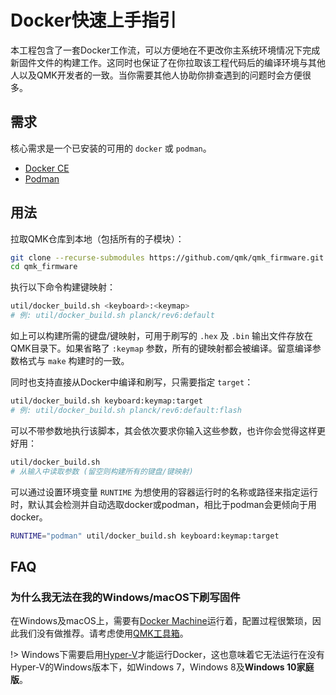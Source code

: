 # Docker快速上手指引

本工程包含了一套Docker工作流，可以方便地在不更改你主系统环境情况下完成新固件文件的构建工作。这同时也保证了在你拉取该工程代码后的编译环境与其他人以及QMK开发者的一致。当你需要其他人协助你排查遇到的问题时会方便很多。

## 需求

核心需求是一个已安装的可用的 `docker` 或 `podman`。
* [Docker CE](https://docs.docker.com/install/#supported-platforms)
* [Podman](https://podman.io/getting-started/installation)

## 用法

拉取QMK仓库到本地（包括所有的子模块）：

```bash
git clone --recurse-submodules https://github.com/qmk/qmk_firmware.git
cd qmk_firmware
```

执行以下命令构建键映射：
```bash
util/docker_build.sh <keyboard>:<keymap>
# 例: util/docker_build.sh planck/rev6:default
```

如上可以构建所需的键盘/键映射，可用于刷写的 `.hex` 及 `.bin` 输出文件存放在QMK目录下。如果省略了 `:keymap` 参数，所有的键映射都会被编译。留意编译参数格式与 `make` 构建时的一致。

同时也支持直接从Docker中编译和刷写，只需要指定 `target`：

```bash
util/docker_build.sh keyboard:keymap:target
# 例: util/docker_build.sh planck/rev6:default:flash
```

可以不带参数地执行该脚本，其会依次要求你输入这些参数，也许你会觉得这样更好用：

```bash
util/docker_build.sh
# 从输入中读取参数 (留空则构建所有的键盘/键映射)
```

可以通过设置环境变量 `RUNTIME` 为想使用的容器运行时的名称或路径来指定运行时，默认其会检测并自动选取docker或podman，相比于podman会更倾向于用docker。

```bash
RUNTIME="podman" util/docker_build.sh keyboard:keymap:target
```

## FAQ

### 为什么我无法在我的Windows/macOS下刷写固件

在Windows及macOS上，需要有[Docker Machine](http://gw.tnode.com/docker/docker-machine-with-usb-support-on-windows-macos/)运行着，配置过程很繁琐，因此我们没有做推荐。请考虑使用[QMK工具箱](https://github.com/qmk/qmk_toolbox)。

!> Windows下需要启用[Hyper-V](https://docs.microsoft.com/en-us/virtualization/hyper-v-on-windows/quick-start/enable-hyper-v)才能运行Docker，这也意味着它无法运行在没有Hyper-V的Windows版本下，如Windows 7，Windows 8及**Windows 10家庭版**。
